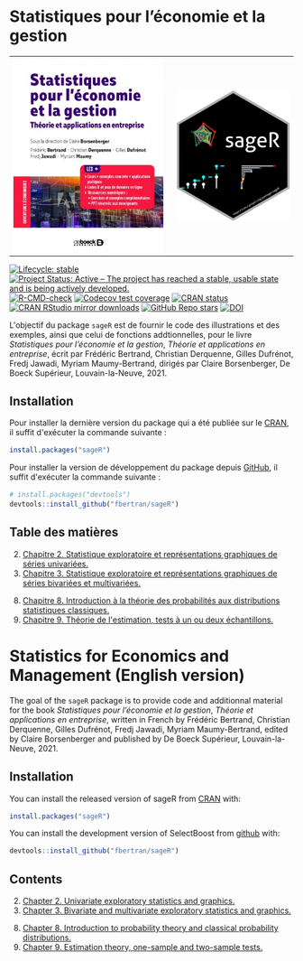<!-- README.md is generated from README.Rmd. Please edit that file -->



# Statistiques pour l’économie et la gestion 


<table align="center">
        <tr>
            <td><img src="man/figures/9782807319448-g.jpg" align="left" width="300" style="margin:0 100px 0 0;"/></td>
            <td><img src="man/figures/logo.png" align="right" width="200" style="margin:0 0 0 100px;"/></td>
        </tr>
</table>






<!-- badges: start -->
[![Lifecycle: stable](https://img.shields.io/badge/lifecycle-stable-green.svg)](https://lifecycle.r-lib.org/articles/stages.html)
[![Project Status: Active – The project has reached a stable, usable state and is being actively developed.](https://www.repostatus.org/badges/latest/active.svg)](https://www.repostatus.org/#active)
[![R-CMD-check](https://github.com/fbertran/sageR/workflows/R-CMD-check/badge.svg)](https://github.com/fbertran/sageR/actions)
[![Codecov test coverage](https://codecov.io/gh/fbertran/sageR/branch/master/graph/badge.svg)](https://codecov.io/gh/fbertran/sageR?branch=master)
[![CRAN status](https://www.r-pkg.org/badges/version/sageR)](https://CRAN.R-project.org/package=sageR)
[![CRAN RStudio mirror downloads](https://cranlogs.r-pkg.org/badges/sageR)](https://cran.r-project.org/package=sageR)
[![GitHub Repo stars](https://img.shields.io/github/stars/fbertran/sageR?style=social)](https://github.com/fbertran/sageR)
[![DOI](https://zenodo.org/badge/334767259.svg)](https://zenodo.org/badge/latestdoi/334767259)
<!-- badges: end -->


L'objectif du package `sageR` est de fournir le code des illustrations et des exemples, ainsi que celui de fonctions addtionnelles, pour le livre *Statistiques pour l’économie et la gestion*, *Théorie et applications en entreprise*, écrit par Frédéric Bertrand, Christian Derquenne, Gilles Dufrénot, Fredj Jawadi, Myriam Maumy-Bertrand, dirigés par Claire Borsenberger, De Boeck Supérieur, Louvain-la-Neuve, 2021.


## Installation

Pour installer la dernière version du package qui a été publiée sur le [CRAN](https://CRAN.R-project.org), il suffit d'exécuter la commande suivante :

``` r
install.packages("sageR")
```

Pour installer la version de développement du package depuis [GitHub](https://github.com/), il suffit d'exécuter la commande suivante :

``` r
# install.packages("devtools")
devtools::install_github("fbertran/sageR")
```

## Table des matières

<!-- [Avant-propos.](https://fbertran.github.io/sageR/articles/CodeChap00.html) -->

<!-- 1. [Chapitre 1. Introduction à la statistique et à son petit monde.](https://fbertran.github.io/sageR/articles/CodeChap01.html) -->
2. [Chapitre 2. Statistique exploratoire et représentations graphiques de séries univariées.](https://fbertran.github.io/sageR/articles/CodeChap02.html) 
3. [Chapitre 3. Statistique exploratoire et représentations graphiques de séries bivariées et multivariées.](https://fbertran.github.io/sageR/articles/CodeChap03.html) 
<!-- 4. [Chapitre 4. Exploration des données avec l'analyse en composantes principales.](https://fbertran.github.io/sageR/articles/CodeChap04.html)  -->
<!-- 5. [Chapitre 5. Exploration des données avec l'analyse factorielle des correspondances.](https://fbertran.github.io/sageR/articles/CodeChap05.html) -->
<!-- 6. [Chapitre 6. Exploration des données avec l'analyse des correspondances multiples.](https://fbertran.github.io/sageR/articles/CodeChap06.html)  -->
<!-- 7. [Chapitre 7. Exploration des données avec la classification automatique.](https://fbertran.github.io/sageR/articles/CodeChap07.html)  -->
8. [Chapitre 8. Introduction à la théorie des probabilités aux distributions statistiques classiques.](https://fbertran.github.io/sageR/articles/CodeChap08.html)
9. [Chapitre 9. Théorie de l'estimation, tests à un ou deux échantillons.](https://fbertran.github.io/sageR/articles/CodeChap09.html)
<!-- 10. [Chapitre 10. Modèle linéaire gaussien.](https://fbertran.github.io/sageR/articles/CodeChap10.html) -->
<!-- 11. [Chapitre 11. Introduction aux séries temporelles.](https://fbertran.github.io/sageR/articles/CodeChap11.html) -->
<!-- 12. [Chapitre 12. Introduction aux modèles logit et probit.](https://fbertran.github.io/sageR/articles/CodeChap12.html) -->


# Statistics for Economics and Management (English version)

The goal of the `sageR` package is to provide code and additionnal material for the book *Statistiques pour l’économie et la gestion*, *Théorie et applications en entreprise*, written in French by Frédéric Bertrand, Christian Derquenne, Gilles Dufrénot, Fredj Jawadi, Myriam Maumy-Bertrand, edited by Claire Borsenberger and published by De Boeck Supérieur, Louvain-la-Neuve, 2021.

## Installation

You can install the released version of sageR from [CRAN](https://CRAN.R-project.org) with:


```r
install.packages("sageR")
```

You can install the development version of SelectBoost from [github](https://github.com) with:


```r
devtools::install_github("fbertran/sageR")
```

## Contents

<!-- [Foreword.](https://fbertran.github.io/sageR/articles/CodeChap00.html) -->

<!-- 1. [Chapter 1. Introduction to statistics and their world.](https://fbertran.github.io/sageR/articles/CodeChap01.html) -->
2. [Chapter 2. Univariate exploratory statistics and graphics.](https://fbertran.github.io/sageR/articles/CodeChap02.html) 
3. [Chapter 3. Bivariate and multivariate exploratory statistics and graphics.](https://fbertran.github.io/sageR/articles/CodeChap03.html) 
<!-- 4. [Chapter 4. Data exploration with Principal Component Analysis.](https://fbertran.github.io/sageR/articles/CodeChap04.html)  -->
<!-- 5. [Chapter 5. Data exploration with Correspondence Analysis.](https://fbertran.github.io/sageR/articles/CodeChap05.html) -->
<!-- 6. [Chapter 6. Data exploration with Multiple Correspondence Analysis.](https://fbertran.github.io/sageR/articles/CodeChap06.html)  -->
<!-- 7. [Chapter 7. Data exploration with automatic clustering.](https://fbertran.github.io/sageR/articles/CodeChap07.html)  -->
8. [Chapter 8. Introduction to probability theory and classical probability distributions.](https://fbertran.github.io/sageR/articles/CodeChap08.html)
9. [Chapter 9. Estimation theory, one-sample and two-sample tests.](https://fbertran.github.io/sageR/articles/CodeChap09.html)
<!-- 10. [Chapter 10. Gaussian linear model.](https://fbertran.github.io/sageR/articles/CodeChap10.html) -->
<!-- 11. [Chapter 11. Introduction to time series.](https://fbertran.github.io/sageR/articles/CodeChap11.html) -->
<!-- 12. [Chapter 12. Introduction to probit and logit models.](https://fbertran.github.io/sageR/articles/CodeChap12.html) -->



